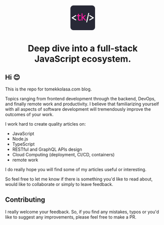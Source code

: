 <p align="center">
  <a href="https://tomekkolasa.com/">
    <img alt="Tomek Kolasa" src="content/assets/logo-social.png" width="80" />
  </a>
</p>
<h1 align="center">
  Deep dive into a full-stack JavaScript ecosystem.
</h1>

## Hi 😊

This is the repo for tomekkolasa.com blog.

Topics ranging from frontend development through the backend, DevOps, and finally remote work and productivity.
I believe that familiarizing yourself with all aspects of software development will tremendously improve the outcomes of your work.

I work hard to create quality articles on:

- JavaScript
- Node.js
- TypeScript
- RESTful and GraphQL APIs design
- Cloud Computing (deployment, CI/CD, containers)
- remote work

I do really hope you will find some of my articles useful or interesting.

So feel free to let me know if there is something you'd like to read about, would like to collaborate or simply to leave feedback.

## Contributing

I really welcome your feedback. So, if you find any mistakes, typos or you'd like to suggest any improvements, please feel free to make a PR.
